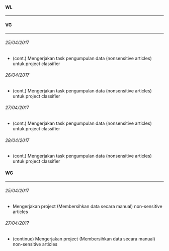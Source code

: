#### WL
---



#### VG
---
###### 25/04/2017
* (cont.) Mengerjakan task pengumpulan data (nonsensitive articles) untuk project classifier

###### 26/04/2017
* (cont.) Mengerjakan task pengumpulan data (nonsensitive articles) untuk project classifier

###### 27/04/2017
* (cont.) Mengerjakan task pengumpulan data (nonsensitive articles) untuk project classifier

###### 28/04/2017
* (cont.) Mengerjakan task pengumpulan data (nonsensitive articles) untuk project classifier


#### WG
---
###### 25/04/2017
* Mengerjakan project (Membersihkan data secara manual) non-sensitive articles

###### 27/04/2017
* (continue) Mengerjakan project (Membersihkan data secara manual) non-sensitive articles

